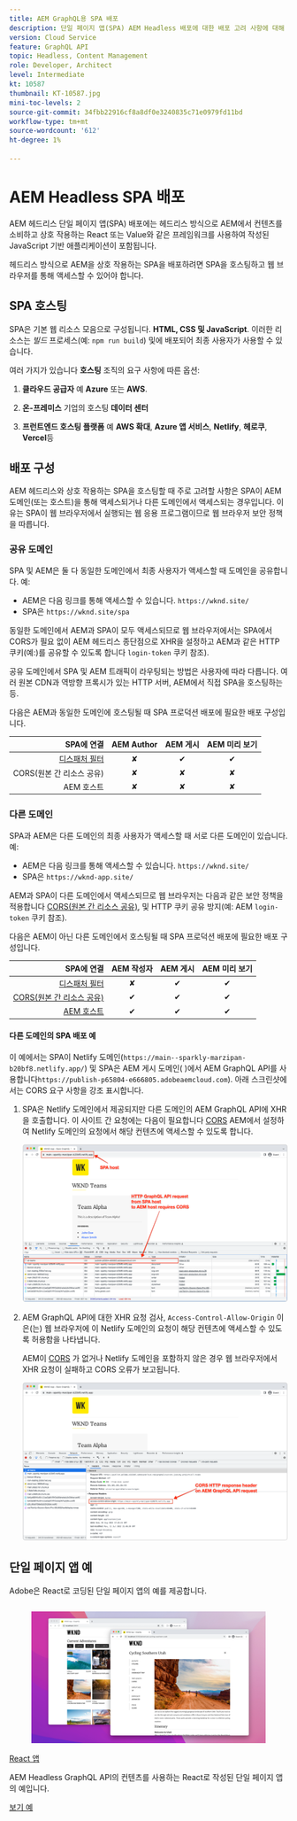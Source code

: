 ```yaml
---
title: AEM GraphQL용 SPA 배포
description: 단일 페이지 앱(SPA) AEM Headless 배포에 대한 배포 고려 사항에 대해 알아봅니다.
version: Cloud Service
feature: GraphQL API
topic: Headless, Content Management
role: Developer, Architect
level: Intermediate
kt: 10587
thumbnail: KT-10587.jpg
mini-toc-levels: 2
source-git-commit: 34fbb22916cf8a8df0e3240835c71e0979fd11bd
workflow-type: tm+mt
source-wordcount: '612'
ht-degree: 1%

---
```



# AEM Headless SPA 배포


AEM 헤드리스 단일 페이지 앱(SPA) 배포에는 헤드리스 방식으로 AEM에서 컨텐츠를 소비하고 상호 작용하는 React 또는 Value와 같은 프레임워크를 사용하여 작성된 JavaScript 기반 애플리케이션이 포함됩니다.

헤드리스 방식으로 AEM을 상호 작용하는 SPA을 배포하려면 SPA을 호스팅하고 웹 브라우저를 통해 액세스할 수 있어야 합니다.

## SPA 호스팅

SPA은 기본 웹 리소스 모음으로 구성됩니다. **HTML, CSS 및 JavaScript**. 이러한 리소스는 _빌드_ 프로세스(예: `npm run build`) 및에 배포되어 최종 사용자가 사용할 수 있습니다.

여러 가지가 있습니다 **호스팅** 조직의 요구 사항에 따른 옵션:

1. **클라우드 공급자** 예 **Azure** 또는 **AWS**.

2. **온-프레미스** 기업의 호스팅 **데이터 센터**

3. **프런트엔드 호스팅 플랫폼** 예 **AWS 확대**, **Azure 앱 서비스**, **Netlify**, **헤로쿠**, **Vercel**&#x200B;등

## 배포 구성

AEM 헤드리스와 상호 작용하는 SPA을 호스팅할 때 주로 고려할 사항은 SPA이 AEM 도메인(또는 호스트)을 통해 액세스되거나 다른 도메인에서 액세스되는 경우입니다.  이유는 SPA이 웹 브라우저에서 실행되는 웹 응용 프로그램이므로 웹 브라우저 보안 정책을 따릅니다.

### 공유 도메인

SPA 및 AEM은 둘 다 동일한 도메인에서 최종 사용자가 액세스할 때 도메인을 공유합니다. 예:

+ AEM은 다음 링크를 통해 액세스할 수 있습니다. `https://wknd.site/`
+ SPA은 `https://wknd.site/spa`

동일한 도메인에서 AEM과 SPA이 모두 액세스되므로 웹 브라우저에서는 SPA에서 CORS가 필요 없이 AEM 헤드리스 종단점으로 XHR을 설정하고 AEM과 같은 HTTP 쿠키(예:)를 공유할 수 있도록 합니다 `login-token` 쿠키 참조).

공유 도메인에서 SPA 및 AEM 트래픽이 라우팅되는 방법은 사용자에 따라 다릅니다. 여러 원본 CDN과 역방향 프록시가 있는 HTTP 서버, AEM에서 직접 SPA을 호스팅하는 등.

다음은 AEM과 동일한 도메인에 호스팅될 때 SPA 프로덕션 배포에 필요한 배포 구성입니다.

| SPA에 연결 | AEM Author | AEM 게시 | AEM 미리 보기 |
|---------------------------------------------------:|:----------:|:-----------:|:-----------:|
| [디스패처 필터](./configurations/dispatcher-filters.md) | ✘ | ✔ | ✔ |
| CORS(원본 간 리소스 공유) | ✘ | ✘ | ✘ |
| AEM 호스트 | ✘ | ✘ | ✘ |

### 다른 도메인

SPA과 AEM은 다른 도메인의 최종 사용자가 액세스할 때 서로 다른 도메인이 있습니다. 예:

+ AEM은 다음 링크를 통해 액세스할 수 있습니다. `https://wknd.site/`
+ SPA은 `https://wknd-app.site/`

AEM과 SPA이 다른 도메인에서 액세스되므로 웹 브라우저는 다음과 같은 보안 정책을 적용합니다 [CORS(원본 간 리소스 공유)](./configurations/cors.md), 및 HTTP 쿠키 공유 방지(예: AEM `login-token` 쿠키 참조).

다음은 AEM이 아닌 다른 도메인에서 호스팅될 때 SPA 프로덕션 배포에 필요한 배포 구성입니다.

| SPA에 연결 | AEM 작성자 | AEM 게시 | AEM 미리 보기 |
|---------------------------------------------------:|:----------:|:-----------:|:-----------:|
| [디스패처 필터](./configurations/dispatcher-filters.md) | ✘ | ✔ | ✔ |
| [CORS(원본 간 리소스 공유)](./configurations/cors.md) | ✔ | ✔ | ✔ |
| [AEM 호스트](./configurations/aem-hosts.md) | ✔ | ✔ | ✔ |

#### 다른 도메인의 SPA 배포 예

이 예에서는 SPA이 Netlify 도메인(`https://main--sparkly-marzipan-b20bf8.netlify.app/`) 및 SPA은 AEM 게시 도메인( )에서 AEM GraphQL API를 사용합니다`https://publish-p65804-e666805.adobeaemcloud.com`). 아래 스크린샷에서는 CORS 요구 사항을 강조 표시합니다.

1. SPA은 Netlify 도메인에서 제공되지만 다른 도메인의 AEM GraphQL API에 XHR을 호출합니다. 이 사이트 간 요청에는 다음이 필요합니다 [CORS](./configurations/cors.md) AEM에서 설정하여 Netlify 도메인의 요청에서 해당 컨텐츠에 액세스할 수 있도록 합니다.

   ![SPA 및 AEM 호스트에서 제공된 SPA 요청 ](assets/spa/cors-requirement.png)

2. AEM GraphQL API에 대한 XHR 요청 검사, `Access-Control-Allow-Origin` 이 은(는) 웹 브라우저에 이 Netlify 도메인의 요청이 해당 컨텐츠에 액세스할 수 있도록 허용함을 나타냅니다.

   AEM이 [CORS](./configurations/cors.md) 가 없거나 Netlify 도메인을 포함하지 않은 경우 웹 브라우저에서 XHR 요청이 실패하고 CORS 오류가 보고됩니다.

   ![CORS 응답 헤더 AEM GraphQL API](assets/spa/cors-response-headers.png)

## 단일 페이지 앱 예

Adobe은 React로 코딩된 단일 페이지 앱의 예를 제공합니다.

<div class="columns is-multiline">
<!-- React app -->
<div class="column is-half-tablet is-half-desktop is-one-third-widescreen" aria-label="React app" tabindex="0">
   <div class="card">
       <div class="card-image">
           <figure class="image is-16by9">
               <a href="../example-apps/react-app.md" title="React 앱" tabindex="-1">
                   <img class="is-bordered-r-small" src="../example-apps/assets/react-app/react-app-card.png" alt="React 앱">
               </a>
           </figure>
       </div>
       <div class="card-content is-padded-small">
           <div class="content">
               <p class="headline is-size-6 has-text-weight-bold"><a href="../example-apps/react-app.md" title="React 앱">React 앱</a></p>
               <p class="is-size-6">AEM Headless GraphQL API의 컨텐츠를 사용하는 React로 작성된 단일 페이지 앱의 예입니다.</p>
               <a href="../example-apps/react-app.md" class="spectrum-Button spectrum-Button--outline spectrum-Button--primary spectrum-Button--sizeM">
                   <span class="spectrum-Button-label has-no-wrap has-text-weight-bold">보기 예</span>
               </a>
           </div>
       </div>
   </div>
</div>
</div>

